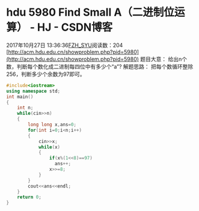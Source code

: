 # hdu  5980 Find Small A（二进制位运算） - HJ - CSDN博客
2017年10月27日 13:36:36[FZH_SYU](https://me.csdn.net/feizaoSYUACM)阅读数：204
[http://acm.hdu.edu.cn/showproblem.php?pid=5980](http://acm.hdu.edu.cn/showproblem.php?pid=5980)
题目大意： 
给出n个数，判断每个数化成二进制每四位中有多少个“a”?
解题思路： 
把每个数循环整除256，判断多少个余数为97即可。
```cpp
#include<iostream>
using namespace std;
int main()
{
    int n;
    while(cin>>n)
    {
        long long x,ans=0;
        for(int i=0;i<n;i++)
        {
            cin>>x;
            while(x)
            {
                if(x%(1<<8)==97)
                  ans++;
                x>>=8;
            } 
        }
        cout<<ans<<endl;
    }
    return 0;
}
```
